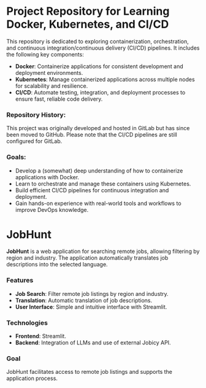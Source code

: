 # Project Repository for Learning Docker, Kubernetes, and CI/CD

This repository is dedicated to exploring containerization, orchestration, and continuous integration/continuous delivery (CI/CD) pipelines. It includes the following key components:

- **Docker**: Containerize applications for consistent development and deployment environments.
- **Kubernetes**: Manage containerized applications across multiple nodes for scalability and resilience.
- **CI/CD**: Automate testing, integration, and deployment processes to ensure fast, reliable code delivery.

### Repository History:
This project was originally developed and hosted in GitLab but has since been moved to GitHub. Please note that the CI/CD pipelines are still configured for GitLab.

### Goals:
- Develop a (somewhat) deep understanding of how to containerize applications with Docker.
- Learn to orchestrate and manage these containers using Kubernetes.
- Build efficient CI/CD pipelines for continuous integration and deployment.
- Gain hands-on experience with real-world tools and workflows to improve DevOps knowledge.

# JobHunt

**JobHunt** is a web application for searching remote jobs, allowing filtering by region and industry. The application automatically translates job descriptions into the selected language.

### Features
- **Job Search**: Filter remote job listings by region and industry.
- **Translation**: Automatic translation of job descriptions.
- **User Interface**: Simple and intuitive interface with Streamlit.

### Technologies
- **Frontend**: Streamlit.
- **Backend**: Integration of LLMs and use of external Jobicy API.

### Goal
JobHunt facilitates access to remote job listings and supports the application process.
